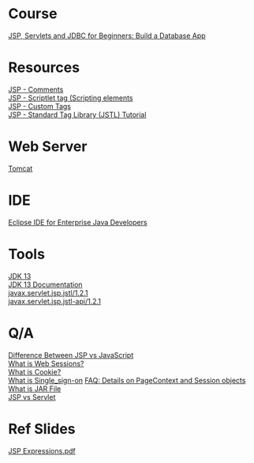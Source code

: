 # Course
[JSP, Servlets and JDBC for Beginners: Build a Database App](https://www.udemy.com/course/jsp-tutorial/learn/lecture/4056816#overview)
# Resources
[JSP - Comments](https://stackoverflow.com/questions/220243/how-comment-a-jsp-expression)\
[JSP - Scriptlet tag (Scripting elements](https://www.javatpoint.com/jsp-scriptlet-tag)\
[JSP - Custom Tags](https://www.tutorialspoint.com/jsp/jsp_custom_tags.htm)\
[JSP - Standard Tag Library (JSTL) Tutorial](https://www.tutorialspoint.com/jsp/jsp_standard_tag_library.htm)
# Web Server
[Tomcat](https://tomcat.apache.org/download-80.cgi)
# IDE
[Eclipse IDE for Enterprise Java Developers](https://www.eclipse.org/downloads/)
# Tools
[JDK 13](https://www.oracle.com/technetwork/java/javase/downloads/jdk13-downloads-5672538.html)\
[JDK 13 Documentation](https://docs.oracle.com/en/java/javase/13/index.html)\
[javax.servlet.jsp.jstl/1.2.1](https://mvnrepository.com/artifact/org.glassfish.web/javax.servlet.jsp.jstl/1.2.1)\
[javax.servlet.jsp.jstl-api/1.2.1](https://mvnrepository.com/artifact/javax.servlet.jsp.jstl/javax.servlet.jsp.jstl-api/1.2.1)
# Q/A
[Difference Between JSP vs JavaScript](https://www.educba.com/jsp-vs-javascript/)\
[What is Web Sessions?](https://stackoverflow.com/questions/3804209/what-are-sessions-how-do-they-work)\
[What is Cookie?](http://www.whatarecookies.com/)\
[What is Single_sign-on](https://en.wikipedia.org/wiki/Single_sign-on)
[FAQ: Details on PageContext and Session objects](https://www.udemy.com/course/jsp-tutorial/learn/lecture/6081918#overview)\
[What is JAR File](https://www.geeksforgeeks.org/jar-files-java/)\
[JSP vs Servlet](https://www.quora.com/What-is-the-difference-between-Java-servlets-and-JSP)
# Ref Slides
[JSP Expressions.pdf](https://github.com/Blackdog-Programmer/JSP/blob/master/reference/10-jsp-tutorial-jsp-expressions.pdf)
